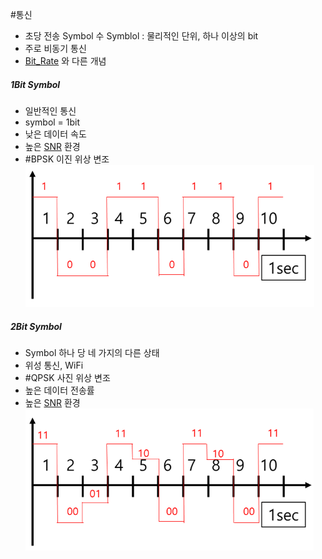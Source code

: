 #통신

- 초당 전송 Symbol 수
	Symblol : 물리적인 단위, 하나 이상의 bit
- 주로 비동기 통신
- [Bit_Rate](Bit_Rate.md) 와 다른 개념
##### 1Bit Symbol 
- 일반적인 통신
- symbol = 1bit
- 낮은 데이터 속도
- 높은 [SNR](SNR.md) 환경
- #BPSK 이진 위상 변조
![1Bit_Symbol](Image/1Bit_Symbol.png)

##### 2Bit Symbol
- Symbol 하나 당 네 가지의 다른 상태
- 위성 통신, WiFi
- #QPSK 사진 위상 변조
- 높은 데이터 전송률
- 높은 [SNR](SNR.md) 환경
![2Bit_Symbol.png](Image/2Bit_Symbol.png)